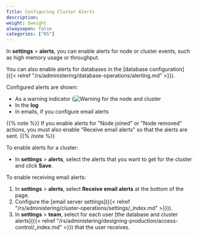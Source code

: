 ```yaml
---
Title: Configuring Cluster Alerts
description:
weight: $weight
alwaysopen: false
categories: ["RS"]
---
```

In **settings** > **alerts**, you can enable alerts for node or cluster events, such as high memory usage or throughput.

You can also enable alerts for databases in the [database configuration]
({{< relref "/rs/administering/database-operations/alerting.md" >}}).

Configured alerts are shown:

- As a warning indicator (![Warning](/images/rs/icon_warning.png#no-click "Warning") for the node and cluster
- In the **log**
- In emails, if you configure email alerts

{{% note %}}
If you enable alerts for "Node joined" or "Node removed" actions,
you must also enable "Receive email alerts" so that the alerts are sent.
{{% /note %}}

To enable alerts for a cluster:

- In **settings** > **alerts**, select the alerts that you want to get for the cluster and click **Save**.

To enable receiving email alerts:

1. In **settings** > **alerts**, select **Receive email alerts** at the bottom of the page.
2. Configure the [email server settings]({{< relref "/rs/administering/cluster-operations/settings/_index.md" >}})).
3. In **settings** > **team**, select for each user [the database and cluster alerts]({{< relref "/rs/administering/designing-production/access-control/_index.md" >}}) that the user receives.
